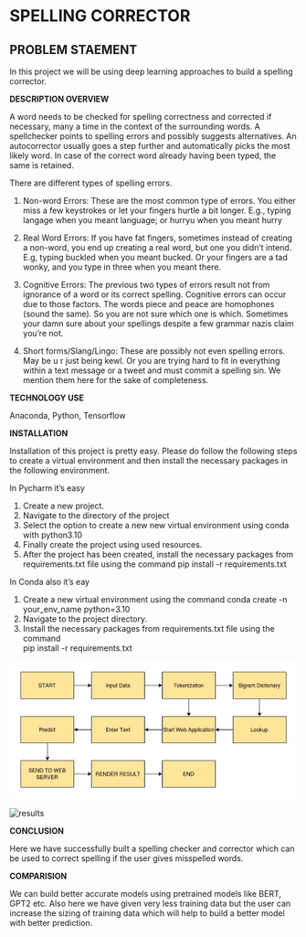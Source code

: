 # SPELLING CORRECTOR

## PROBLEM STAEMENT

In this project we will be using deep learning approaches to build a spelling corrector.

**DESCRIPTION OVERVIEW**

A word needs to be checked for spelling correctness and corrected if necessary, many a time in the context of the surrounding words. A spellchecker points to spelling errors and possibly suggests alternatives. An autocorrector usually goes a step further and automatically picks the most likely word. In case of the correct word already having been typed, the same is retained.

There are different types of spelling errors.

1. Non-word Errors: These are the most common type of errors. You either miss a few keystrokes or let your fingers hurtle a bit longer. E.g., typing langage when you meant language; or hurryu when you meant hurry

2. Real Word Errors: If you have fat fingers, sometimes instead of creating a non-word, you end up creating a real word, but one you didn’t intend. E.g, typing buckled when you meant bucked. Or your fingers are a tad wonky, and you type in three when you meant there.

3. Cognitive Errors: The previous two types of errors result not from ignorance of a word or its correct spelling. Cognitive errors can occur due to those factors. The words piece and peace are homophones (sound the same). So you are not sure which one is which. Sometimes your damn sure about your spellings despite a few grammar nazis claim you’re not.

4. Short forms/Slang/Lingo: These are possibly not even spelling errors. May be u r just being kewl. Or you are trying hard to fit in everything within a text message or a tweet and must commit a spelling sin. We mention them here for the sake of completeness.






**TECHNOLOGY USE**

Anaconda, Python, Tensorflow

**INSTALLATION**	

Installation of this project is pretty easy. Please do follow the following steps to create a virtual environment and then install the necessary packages in the following environment.

In Pycharm it’s easy 

1. Create a new project.
2. Navigate to the directory of the project
3. Select the option to create a new new virtual environment using conda with python3.10
4. Finally create the project using used resources.
5. After the project has been created, install the necessary packages from requirements.txt file using the command pip install -r requirements.txt


In Conda also it’s eay

1. Create a new virtual environment using the command
    conda create -n your_env_name python=3.10
2. Navigate to the project directory.
3. Install the necessary packages from requirements.txt file using the command         
pip install -r requirements.txt

![Basic Workflow](https://github.com/AnjaliAM/SPELLING_CHECKER/blob/main/WORKFLOW.jpg)



![results]()

**CONCLUSION**	

Here we have successfully built a spelling checker and corrector which can be used to correct spelling if the user gives misspelled words.

**COMPARISION**

We can build better accurate models using pretrained models like BERT, GPT2 etc. Also here we have given very less training data but the user can increase the sizing of training data which will help to build a better model with better prediction.



